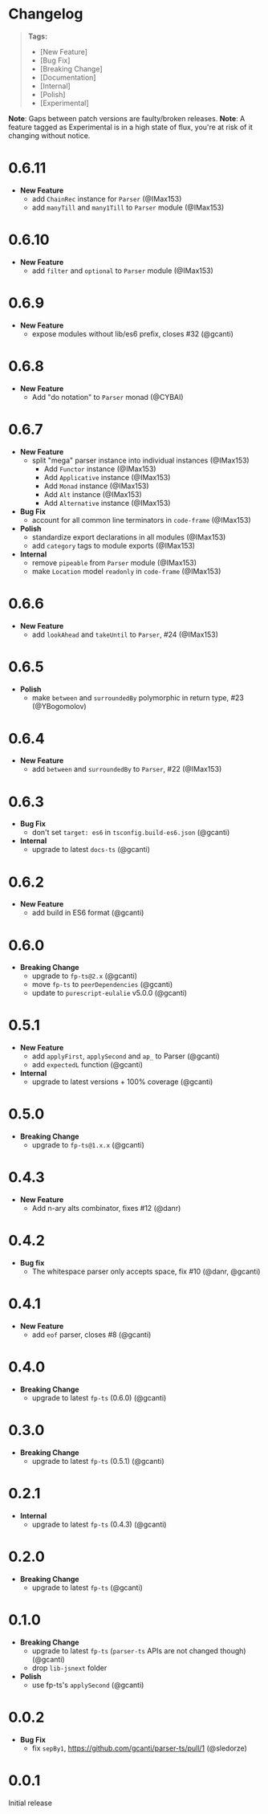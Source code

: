 # Changelog

> **Tags:**
>
> - [New Feature]
> - [Bug Fix]
> - [Breaking Change]
> - [Documentation]
> - [Internal]
> - [Polish]
> - [Experimental]

**Note**: Gaps between patch versions are faulty/broken releases. **Note**: A feature tagged as Experimental is in a
high state of flux, you're at risk of it changing without notice.

# 0.6.11

- **New Feature**
  - add `ChainRec` instance for `Parser` (@IMax153)
  - add `manyTill` and `many1Till` to `Parser` module (@IMax153)

# 0.6.10

- **New Feature**
  - add `filter` and `optional` to `Parser` module (@IMax153)

# 0.6.9

- **New Feature**
  - expose modules without lib/es6 prefix, closes #32 (@gcanti)

# 0.6.8

- **New Feature**
  - Add "do notation" to `Parser` monad (@CYBAI)

# 0.6.7

- **New Feature**
  - split "mega" parser instance into individual instances (@IMax153)
    - Add `Functor` instance (@IMax153)
    - Add `Applicative` instance (@IMax153)
    - Add `Monad` instance (@IMax153)
    - Add `Alt` instance (@IMax153)
    - Add `Alternative` instance (@IMax153)
- **Bug Fix**
  - account for all common line terminators in `code-frame` (@IMax153)
- **Polish**
  - standardize export declarations in all modules (@IMax153)
  - add `category` tags to module exports (@IMax153)
- **Internal**
  - remove `pipeable` from `Parser` module (@IMax153)
  - make `Location` model `readonly` in `code-frame` (@IMax153)

# 0.6.6

- **New Feature**
  - add `lookAhead` and `takeUntil` to `Parser`, #24 (@IMax153)

# 0.6.5

- **Polish**
  - make `between` and `surroundedBy` polymorphic in return type, #23 (@YBogomolov)

# 0.6.4

- **New Feature**
  - add `between` and `surroundedBy` to `Parser`, #22 (@IMax153)

# 0.6.3

- **Bug Fix**
  - don't set `target: es6` in `tsconfig.build-es6.json` (@gcanti)
- **Internal**
  - upgrade to latest `docs-ts` (@gcanti)

# 0.6.2

- **New Feature**
  - add build in ES6 format (@gcanti)

# 0.6.0

- **Breaking Change**
  - upgrade to `fp-ts@2.x` (@gcanti)
  - move `fp-ts` to `peerDependencies` (@gcanti)
  - update to `purescript-eulalie` v5.0.0 (@gcanti)

# 0.5.1

- **New Feature**
  - add `applyFirst`, `applySecond` and `ap_` to Parser (@gcanti)
  - add `expectedL` function (@gcanti)
- **Internal**
  - upgrade to latest versions + 100% coverage (@gcanti)

# 0.5.0

- **Breaking Change**
  - upgrade to `fp-ts@1.x.x` (@gcanti)

# 0.4.3

- **New Feature**
  - Add n-ary alts combinator, fixes #12 (@danr)

# 0.4.2

- **Bug fix**
  - The whitespace parser only accepts space, fix #10 (@danr, @gcanti)

# 0.4.1

- **New Feature**
  - add `eof` parser, closes #8 (@gcanti)

# 0.4.0

- **Breaking Change**
  - upgrade to latest `fp-ts` (0.6.0) (@gcanti)

# 0.3.0

- **Breaking Change**
  - upgrade to latest `fp-ts` (0.5.1) (@gcanti)

# 0.2.1

- **Internal**
  - upgrade to latest `fp-ts` (0.4.3) (@gcanti)

# 0.2.0

- **Breaking Change**
  - upgrade to latest `fp-ts` (@gcanti)

# 0.1.0

- **Breaking Change**
  - upgrade to latest `fp-ts` (`parser-ts` APIs are not changed though) (@gcanti)
  - drop `lib-jsnext` folder
- **Polish**
  - use fp-ts's `applySecond` (@gcanti)

# 0.0.2

- **Bug Fix**
  - fix `sepBy1`, https://github.com/gcanti/parser-ts/pull/1 (@sledorze)

# 0.0.1

Initial release

